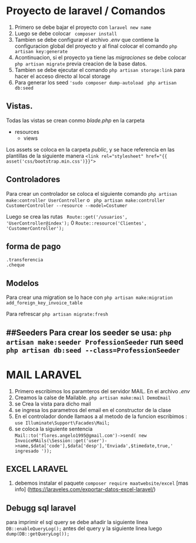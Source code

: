 # Proyecto de laravel / Comandos
1. Primero se debe bajar el proyecto con `laravel new name`
2. Luego se debe colocar ` composer install`
3. Tambien se debe configurar el archivo *.env* que contiene la configuracion global del proyecto y al final colocar el comando `php artisan key:generate`
4. Acontinuacion, si el proyecto ya tiene las *migraciones* se debe colocar `php artisan migrate` previa creacion de la base datos.
5. Tambien se debe ejecutar el comando `php artisan storage:link` para hacer el acceso directo al local storage
6. Para generar los seed `'sudo composer dump-autoload `  `php artisan db:seed`

## Vistas.
Todas las vistas se crean conmo *blade.php*  en la carpeta 
- resources
    - views

Los assets se coloca en la carpeta *public*, y se hace referencia en las plantillas de la siguiente manera
`<link rel="stylesheet" href="{{ asset('css/bootstrap.min.css')}}">`

## Controladores
Para crear un controlador se coloca el siguiente comando `php artisan make:controller UserController` o ` php artisan make:controller CustomerController --resource --model=Costumer`

Luego se crea las rutas ` Route::get('/usuarios', 'UserController@index');` 0 `Route::resource('Clientes', 'CustomerController');`

## forma de pago
    .transferencia
    .cheque

## Modelos

Para crear una migration se lo hace con `php artisan make:migration add_foreign_key_invoice_table`

Para refrescar `php artisan migrate:fresh`

##Seeders
Para crear los seeder se usa: 
`php artisan make:seeder ProfessionSeeder`
run seed
`php artisan db:seed --class=ProfessionSeeder`
------------------------------------------------------------

# MAIL LARAVEL

1. Primero escribimos los paramteros del servidor MAIL. En el archivo *.env*
2. Creamos la calse de Mailable. `php artisan make:mail DemoEmail`
3. se Crea la vista para dicho mail
4. se ingresa los parametros del email en el constructor de la clase
5. En el controlador donde llamaos a al metodo de la funcion escribimos :
`use Illuminate\Support\Facades\Mail;`
6. se coloca la siguiente sentencia
`Mail::to('flores.angelo1995@gmail.com')->send( new InvoiceMAils(\Session::get('user')->name,$data['code'],$data['desp'],'Enviada',$timedate,true,' ingresado '));`

 
 

## EXCEL LARAVEL
1. debemos instalar el paquete `composer require maatwebsite/excel` [mas info] (https://laraveles.com/exportar-datos-excel-laravel/)
 
## Debugg sql laravel

para imprimir el sql query se debe añadir la siguiente linea `DB::enableQueryLog();` antes del query y la siguiente linea luego `dump(DB::getQueryLog()); `
